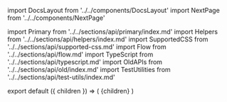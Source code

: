 import DocsLayout from '../../components/DocsLayout'
import NextPage from '../../components/NextPage'

import Primary from '../../sections/api/primary/index.md'
import Helpers from '../../sections/api/helpers/index.md'
import SupportedCSS from '../../sections/api/supported-css.md'
import Flow from '../../sections/api/flow.md'
import TypeScript from '../../sections/api/typescript.md'
import OldAPIs from '../../sections/api/old/index.md'
import TestUtilities from '../../sections/api/test-utils/index.md'

export default ({ children }) => (
  <DocsLayout title="Referência da API" description="Referência da API da styled-components">
    {children}
  </DocsLayout>
)

<Primary />
<Helpers />
<TestUtilities />
<SupportedCSS />
<Flow />
<TypeScript />
<OldAPIs />

<NextPage href="/docs/tooling" title="Ferramental" />

